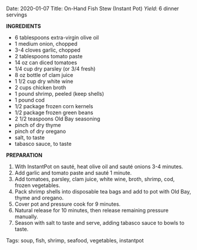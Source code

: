 Date: 2020-01-07
Title: On-Hand Fish Stew (Instant Pot)
*Yield*: 6 dinner servings

__INGREDIENTS__

* 6 tablespoons extra-virgin olive oil
* 1 medium onion, chopped
* 3-4 cloves garlic, chopped
* 2 tablespoons tomato paste
* 14 oz can diced tomatoes
* 1/4 cup dry parsley (or 3/4 fresh)
* 8 oz bottle of clam juice
* 1 1/2 cup dry white wine
* 2 cups chicken broth
* 1 pound shrimp, peeled (keep shells)
* 1 pound cod
* 1/2 package frozen corn kernels
* 1/2 package frozen green beans
* 2 1/2 teaspoons Old Bay seasoning
* pinch of dry thyme
* pinch of dry oregano
* salt, to taste
* tabasco sauce, to taste

__PREPARATION__

1. With InstantPot on sauté, heat olive oil and sauté onions 3-4 minutes.
2. Add garlic and tomato paste and sauté 1 minute.
3. Add tomatoes, parsley, clam juice, white wine, broth, shrimp, cod, frozen vegetables.
4. Pack shrimp shells into disposable tea bags and add to pot with Old Bay, thyme and oregano.
5. Cover pot and pressure cook for 9 minutes.
6. Natural release for 10 minutes, then release remaining pressure manually.
7. Season with salt to taste and serve, adding tabasco sauce to bowls to taste.


Tags: soup, fish, shrimp, seafood, vegetables, instantpot